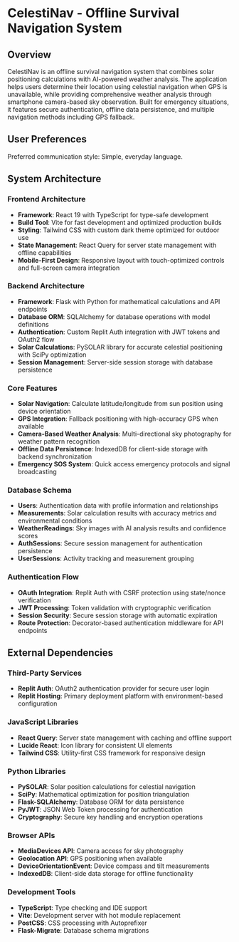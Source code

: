 # CelestiNav - Offline Survival Navigation System

## Overview

CelestiNav is an offline survival navigation system that combines solar positioning calculations with AI-powered weather analysis. The application helps users determine their location using celestial navigation when GPS is unavailable, while providing comprehensive weather analysis through smartphone camera-based sky observation. Built for emergency situations, it features secure authentication, offline data persistence, and multiple navigation methods including GPS fallback.

## User Preferences

Preferred communication style: Simple, everyday language.

## System Architecture

### Frontend Architecture
- **Framework**: React 19 with TypeScript for type-safe development
- **Build Tool**: Vite for fast development and optimized production builds
- **Styling**: Tailwind CSS with custom dark theme optimized for outdoor use
- **State Management**: React Query for server state management with offline capabilities
- **Mobile-First Design**: Responsive layout with touch-optimized controls and full-screen camera integration

### Backend Architecture
- **Framework**: Flask with Python for mathematical calculations and API endpoints
- **Database ORM**: SQLAlchemy for database operations with model definitions
- **Authentication**: Custom Replit Auth integration with JWT tokens and OAuth2 flow
- **Solar Calculations**: PySOLAR library for accurate celestial positioning with SciPy optimization
- **Session Management**: Server-side session storage with database persistence

### Core Features
- **Solar Navigation**: Calculate latitude/longitude from sun position using device orientation
- **GPS Integration**: Fallback positioning with high-accuracy GPS when available  
- **Camera-Based Weather Analysis**: Multi-directional sky photography for weather pattern recognition
- **Offline Data Persistence**: IndexedDB for client-side storage with backend synchronization
- **Emergency SOS System**: Quick access emergency protocols and signal broadcasting

### Database Schema
- **Users**: Authentication data with profile information and relationships
- **Measurements**: Solar calculation results with accuracy metrics and environmental conditions
- **WeatherReadings**: Sky images with AI analysis results and confidence scores
- **AuthSessions**: Secure session management for authentication persistence
- **UserSessions**: Activity tracking and measurement grouping

### Authentication Flow
- **OAuth Integration**: Replit Auth with CSRF protection using state/nonce verification
- **JWT Processing**: Token validation with cryptographic verification
- **Session Security**: Secure session storage with automatic expiration
- **Route Protection**: Decorator-based authentication middleware for API endpoints

## External Dependencies

### Third-Party Services
- **Replit Auth**: OAuth2 authentication provider for secure user login
- **Replit Hosting**: Primary deployment platform with environment-based configuration

### JavaScript Libraries  
- **React Query**: Server state management with caching and offline support
- **Lucide React**: Icon library for consistent UI elements
- **Tailwind CSS**: Utility-first CSS framework for responsive design

### Python Libraries
- **PySOLAR**: Solar position calculations for celestial navigation
- **SciPy**: Mathematical optimization for position triangulation
- **Flask-SQLAlchemy**: Database ORM for data persistence
- **PyJWT**: JSON Web Token processing for authentication
- **Cryptography**: Secure key handling and encryption operations

### Browser APIs
- **MediaDevices API**: Camera access for sky photography
- **Geolocation API**: GPS positioning when available
- **DeviceOrientationEvent**: Device compass and tilt measurements
- **IndexedDB**: Client-side data storage for offline functionality

### Development Tools
- **TypeScript**: Type checking and IDE support
- **Vite**: Development server with hot module replacement
- **PostCSS**: CSS processing with Autoprefixer
- **Flask-Migrate**: Database schema migrations